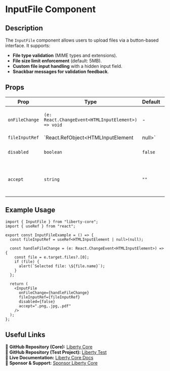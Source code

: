 # InputFile Component

## Description
The `InputFile` component allows users to upload files via a button-based interface. It supports:
- **File type validation** (MIME types and extensions).
- **File size limit enforcement** (default: 5MB).
- **Custom file input handling** with a hidden input field.
- **Snackbar messages for validation feedback**.

## Props
| Prop          | Type                     | Default | Description |
|--------------|--------------------------|---------|-------------|
| `onFileChange` | `(e: React.ChangeEvent<HTMLInputElement>) => void` | - | Callback triggered when a file is selected. |
| `fileInputRef` | `React.RefObject<HTMLInputElement | null>` | - | Ref to access the file input element. |
| `disabled` | `boolean` | `false` | Disables file selection. |
| `accept` | `string` | `""` | Specifies accepted file types (e.g., ".png,.jpg"). |

## Example Usage
```tsx
import { InputFile } from "liberty-core";
import { useRef } from "react";

export const InputFileExample = () => {
  const fileInputRef = useRef<HTMLInputElement | null>(null);

  const handleFileChange = (e: React.ChangeEvent<HTMLInputElement>) => {
    const file = e.target.files?.[0];
    if (file) {
      alert(`Selected file: \${file.name}`);
    }
  };

  return (
    <InputFile
      onFileChange={handleFileChange}
      fileInputRef={fileInputRef}
      disabled={false}
      accept=".png,.jpg,.pdf"
    />
  );
};
```

## Useful Links
🔗 **GitHub Repository (Core):** [Liberty Core](https://github.com/fblettner/liberty-core/)  
🔗 **GitHub Repository (Test Project):** [Liberty Test](https://github.com/fblettner/liberty-test/)  
📖 **Live Documentation:** [Liberty Core Docs](https://docs.nomana-it.fr/liberty-core/)  
💖 **Sponsor & Support:** [Sponsor Liberty Core](https://github.com/sponsors/fblettner) 
